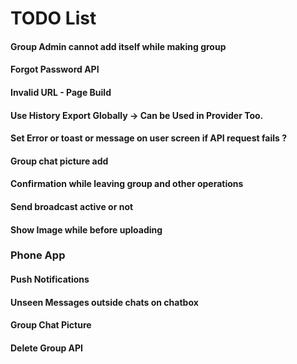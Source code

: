 # TODO List

#### Group Admin cannot add itself while making group
#### Forgot Password API
#### Invalid URL - Page Build
#### Use History Export Globally -> Can be Used in Provider Too.
#### Set Error or toast or message on user screen if API request fails ?
#### Group chat picture add
#### Confirmation while leaving group and other operations
#### Send broadcast active or not
#### Show Image while before uploading

### Phone App

#### Push Notifications
#### Unseen Messages outside chats on chatbox
#### Group Chat Picture
#### Delete Group API
